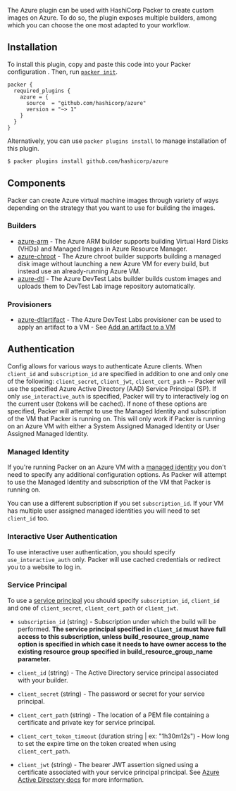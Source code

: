 The Azure plugin can be used with HashiCorp Packer to create custom images on Azure.
To do so, the plugin exposes multiple builders, among which you can choose the one most adapted to your workflow.

## Installation

To install this plugin, copy and paste this code into your Packer configuration .
Then, run [`packer init`](https://www.packer.io/docs/commands/init).

```hcl
packer {
  required_plugins {
    azure = {
      source  = "github.com/hashicorp/azure"
      version = "~> 1"
    }
  }
}
```

Alternatively, you can use `packer plugins install` to manage installation of this plugin.

```sh
$ packer plugins install github.com/hashicorp/azure
```

## Components

Packer can create Azure virtual machine images through variety of ways depending on the strategy that you want to use for building the images.

### Builders

- [azure-arm](builders/arm.mdx) - The Azure ARM builder supports building Virtual Hard Disks (VHDs) and
  Managed Images in Azure Resource Manager.
- [azure-chroot](builders/chroot.mdx) - The Azure chroot builder supports building a managed disk image without
  launching a new Azure VM for every build, but instead use an already-running Azure VM.
- [azure-dtl](builders/dtl.mdx) - The Azure DevTest Labs builder builds custom images and uploads them to DevTest Lab image repository automatically.

### Provisioners

- [azure-dtlartifact](provisioners/dtlartifact.mdx) - The Azure DevTest Labs provisioner can be used to apply an artifact to a VM - See [Add an artifact to a VM](https://docs.microsoft.com/en-us/azure/devtest-labs/add-artifact-vm)

## Authentication

<!-- Code generated from the comments of the Config struct in builder/azure/common/client/config.go; DO NOT EDIT MANUALLY -->

Config allows for various ways to authenticate Azure clients.  When
`client_id` and `subscription_id` are specified in addition to one and only
one of the following: `client_secret`, `client_jwt`, `client_cert_path` --
Packer will use the specified Azure Active Directory (AAD) Service Principal
(SP).  If only `use_interactive_auth` is specified, Packer will try to
interactively log on the current user (tokens will be cached).  If none of
these options are specified, Packer will attempt to use the Managed Identity
and subscription of the VM that Packer is running on.  This will only work if
Packer is running on an Azure VM with either a System Assigned Managed
Identity or User Assigned Managed Identity.

<!-- End of code generated from the comments of the Config struct in builder/azure/common/client/config.go; -->


### Managed Identity

If you're running Packer on an Azure VM with a [managed
identity](https://packer.io/docs/builders/azure#azure-managed-identity) you
don't need to specify any additional configuration options. As Packer will
attempt to use the Managed Identity and subscription of the VM that Packer is
running on.

You can use a different subscription if you set `subscription_id`.  If your VM
has multiple user assigned managed identities you will need to set `client_id`
too.

### Interactive User Authentication

To use interactive user authentication, you should specify
`use_interactive_auth` only.  Packer will use cached credentials or redirect you
to a website to log in.

### Service Principal

To use a [service principal](https://packer.io/docs/builders/azure#azure-active-directory-service-principal)
you should specify `subscription_id`, `client_id` and one of `client_secret`,
`client_cert_path` or `client_jwt`.

- `subscription_id` (string) - Subscription under which the build will be
  performed. **The service principal specified in `client_id` must have full
  access to this subscription, unless build_resource_group_name option is
  specified in which case it needs to have owner access to the existing
  resource group specified in build_resource_group_name parameter.**

- `client_id` (string) - The Active Directory service principal associated with
  your builder.

- `client_secret` (string) - The password or secret for your service principal.

- `client_cert_path` (string) - The location of a PEM file containing a
  certificate and private key for service principal.

- `client_cert_token_timeout` (duration string | ex: "1h30m12s") - How long to set the expire time on the token created when using
  `client_cert_path`.

- `client_jwt` (string) - The bearer JWT assertion signed using a certificate
  associated with your service principal principal. See [Azure Active
  Directory docs](https://docs.microsoft.com/en-us/azure/active-directory/develop/active-directory-certificate-credentials)
  for more information.
